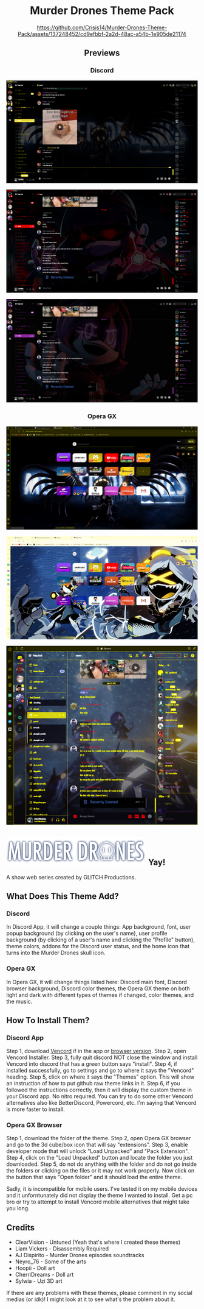 <div align="center">

# Murder Drones Theme Pack

https://github.com/Crisis14/Murder-Drones-Theme-Pack/assets/137248452/cd9efbbf-2a2d-48ac-a54b-1e905de21174

## Previews

### Discord

![MD Preview2](https://github.com/Crisis14/Murder-Drones-Theme-Pack/blob/main/Preview/Murder%20Drones%20Theme%20Preview.png)

![MD Preview3](https://github.com/Crisis14/Murder-Drones-Theme-Pack/blob/main/Preview/Murder%20Drones%20Theme%20Preview%202.png)

![MD Preview4](https://github.com/Crisis14/Murder-Drones-Theme-Pack/blob/main/Preview/Murder%20Drones%20Theme%20Preview%203.png)

### Opera GX

![MD Preview5](https://github.com/Crisis14/Murder-Drones-Theme-Pack/blob/main/Preview/Opera%20GX%20Preview.png)

![MD Preview6](https://github.com/Crisis14/Murder-Drones-Theme-Pack/blob/main/Preview/Opera%20GX%20Preview%202.png)

![MD Preview7](https://github.com/Crisis14/Murder-Drones-Theme-Pack/blob/main/Preview/Opera%20GX%20Preview%203.png)

</div>

## ![Murder Drones Logo](https://github.com/Crisis14/Murder-Drones-Theme-Pack/blob/main/Preview/Murder%20Drones%20Transparent%20Logo.png) Yay!

A show web series created by GLITCH Productions.

## What Does This Theme Add?

### Discord

In Discord App, it will change a couple things: App background, font, user popup background (by clicking on the user's name), user profile background (by clicking of a user's name and clicking the "Profile" button), theme colors, addons for the Discord user status, and the home icon that turns into the Murder Drones skull icon. 

### Opera GX

In Opera GX, it will change things listed here: Discord main font, Discord browser background, Discord color themes, the Opera GX theme on both light and dark with different types of themes if changed, color themes, and the music.

## How To Install Them?

### Discord App

Step 1, download [Vencord](https://github.com/Vendicated/Vencord) if in the app or [browser version](https://chrome.google.com/webstore/detail/vencord-web/cbghhgpcnddeihccjmnadmkaejncjndb). Step 2, open Vencord Installer. Step 3, fully quit discord NOT close the window and install Vencord into discord that has a green button says "install". Step 4, if installed successfully, go to settings and go to where it says the "Vencord" heading. Step 5, click on where it says the "Themes" option. This will show an instruction of how to put github raw theme links in it. Step 6, if you followed the instructions correctly, then it will display the custom theme in your Discord app. No nitro required. You can try to do some other Vencord alternatives also like BetterDiscord, Powercord, etc. I'm saying that Vencord is more faster to install.

### Opera GX Browser

Step 1, download the folder of the theme. Step 2, open Opera GX browser and go to the 3d cube/box icon that will say "extensions". Step 3, enable developer mode that will unlock "Load Unpacked" and "Pack Extension". Step 4, click on the "Load Unpacked" button and locate the folder you just downloaded. Step 5, do not do anything with the folder and do not go inside the folders or clicking on the files or it may not work properly. Now click on the button that says "Open folder" and it should load the entire theme.

Sadly, it is incompatible for mobile users. I've tested it on my mobile devices and it unforntunately did not display the theme I wanted to install. Get a pc bro or try to attempt to install Vencord mobile alternatives that might take you long.

## Credits

* ClearVision - Untuned (Yeah that's where I created these themes)
* Liam Vickers - Disassembly Required
* AJ Dispirito - Murder Drones episodes soundtracks
* Neyro_76 - Some of the arts
* Hoopii - Doll art
* CherriDreams - Doll art
* Sylwia - Uzi 3D art

If there are any problems with these themes, please comment in my social medias (or idk)! I might look at it to see what's the problem about it.
